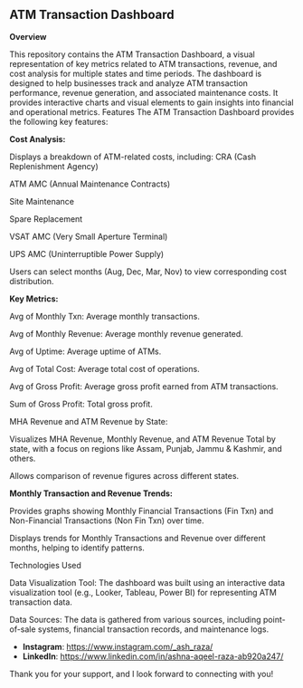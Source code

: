 ## ATM Transaction Dashboard

**Overview**

This repository contains the ATM Transaction Dashboard, a visual representation of key metrics related to ATM transactions, revenue, and cost analysis for multiple states and time periods. The dashboard is designed to help businesses track and analyze ATM transaction performance, revenue generation, and associated maintenance costs. It provides interactive charts and visual elements to gain insights into financial and operational metrics.
Features
The ATM Transaction Dashboard provides the following key features:

**Cost Analysis:**

Displays a breakdown of ATM-related costs, including:
CRA (Cash Replenishment Agency)

ATM AMC (Annual Maintenance Contracts)

Site Maintenance

Spare Replacement

VSAT AMC (Very Small Aperture Terminal)

UPS AMC (Uninterruptible Power Supply)

Users can select months (Aug, Dec, Mar, Nov) to view corresponding cost distribution.


**Key Metrics:**

Avg of Monthly Txn: Average monthly transactions.

Avg of Monthly Revenue: Average monthly revenue generated.

Avg of Uptime: Average uptime of ATMs.

Avg of Total Cost: Average total cost of operations.

Avg of Gross Profit: Average gross profit earned from ATM transactions.

Sum of Gross Profit: Total gross profit.

MHA Revenue and ATM Revenue by State:


Visualizes MHA Revenue, Monthly Revenue, and ATM Revenue Total by state, with a focus on regions like Assam, Punjab, Jammu & Kashmir, and others.

Allows comparison of revenue figures across different states.


**Monthly Transaction and Revenue Trends:**

Provides graphs showing Monthly Financial Transactions (Fin Txn) and Non-Financial Transactions (Non Fin Txn) over time.

Displays trends for Monthly Transactions and Revenue over different months, helping to identify patterns.

Technologies Used

Data Visualization Tool: The dashboard was built using an interactive data visualization tool (e.g., Looker, Tableau, Power BI) for representing ATM transaction data.

Data Sources: The data is gathered from various sources, including point-of-sale systems, financial transaction records, and maintenance logs.

- **Instagram**: https://www.instagram.com/_ash_raza/
- **LinkedIn**: https://www.linkedin.com/in/ashna-aqeel-raza-ab920a247/


Thank you for your support, and I look forward to connecting with you!
